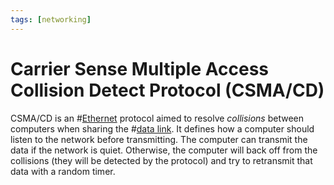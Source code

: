 ```yaml
---
tags: [networking]
---
```


# Carrier Sense Multiple Access Collision Detect Protocol (CSMA/CD)

CSMA/CD is an #[Ethernet](202207051550.md) protocol aimed to resolve
*collisions* between computers when sharing the #[data link](202206131651.md).
It defines how a computer should listen to the network before transmitting. The
computer can transmit the data if the network is quiet. Otherwise, the computer
will back off from the collisions (they will be detected by the protocol) and
try to retransmit that data with a random timer.
